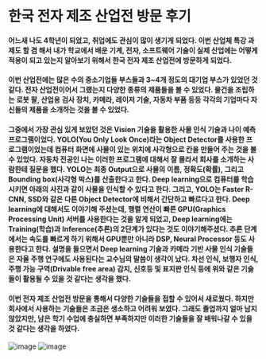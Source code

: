 한국 전자 제조 산업전 방문 후기
=============================
#### 어느새 나도 4학년이 되었고, 취업에도 관심이 많이 생기게 되었다. 이번 산업체 특강 과제도 할 겸 해서 내가 학교에서 배운 기계, 전자, 소프트웨어 기술이 실제 산업에는 어떻게 적용이 되고 있는지 알아보기 위해서 한국 전자 제조 산업전에 방문하게 되었다.
#### 이번 산업전에는 많은 수의 중소기업들 부스들과 3~4개 정도의 대기업 부스가 있었던 것 같다. 전자 산업전이어서 그랬는지 다양한 종류의 제품들을 볼 수 있었다. 물건을 조립하는 로봇 팔, 산업용 검사 장치, 카메라, 레이저 기술, 자동차 부품 등등 각각의 기업마다 자신들의 제품을 소개하는 것을 볼 수 있었다. 
#### 그중에서 가장 관심 있게 보았던 것은 Vision 기술을 활용한 사물 인식 기술과 나이 예측 프로그램이었다. YOLO(You Only Look Once)라는 Object Detector를 사용한 프로그램이었는데 컴퓨터 화면에 사물이 있는 위치에 사각형으로 칸을 만들어 주는 것을 볼 수 있었다. 자동차 전공인 나는 이러한 프로그램에 대해서 잘 몰라서 회사를 소개하는 사람한테 질문을 했다. YOLO는 최종 Output으로 사물의 이름, 정확도(확률), 그리고 Bounding box(사각형 박스)를 산출한다고 한다. Deep learning으로 컴퓨터를 학습시키면 아래의 사진과 같이 사물을 인식할 수 있다고 한다. 그리고, YOLO는 Faster R-CNN, SSD와 같은 다른 Object Detector에 비해서 간단하고 빠르다고 한다. Deep learning에 대해서도 이야기해 주셨는데, 행렬 연산이 빠른 GPU(Graphics Processing Unit) 서버를 사용한다는 것을 알게 되었고, Deep learning에는 Training(학습)과 Inference(추론)의 2단계가 있다는 것도 이야기해주셨다. 추론 단계에서는 속도를 빠르게 하기 위해서 GPU뿐만 아니라 DSP, Neural Processor 등도 사용한다고 한다. 설명을 들으면서 Deep learning 기술과 카메라 기반 사물 인식 기술들은 자율 주행 연구에도 사용된다는 교수님의 말씀이 생각이 났다. 차선 인식, 보행자 인식, 주행 가능 구역(Drivable free area) 감지, 신호등 및 표지판 인식 등에 위와 같은 기술들이 활용될 수 있을 것 같다는 생각을 했다.
#### 이번 전자 제조 산업전 방문을 통해서 다양한 기술들을 접할 수 있어서 새로웠다. 하지만 회사에서 사용하는 기술들은 조금은 생소하고 어려워 보였다. 그래도 졸업까지 얼마 남지 않았지만, 남은 학기 수업에 충실하면 부족하지만 이러한 기술들을 잘 배워나갈 수 있을 것 같다는 생각을 하였다.
![image](https://user-images.githubusercontent.com/51752392/59444276-90ca4a80-8e38-11e9-8047-03c8bf36ee60.png)
![image](https://user-images.githubusercontent.com/51752392/59444837-8492bd00-8e39-11e9-9973-600683c84b80.png)
